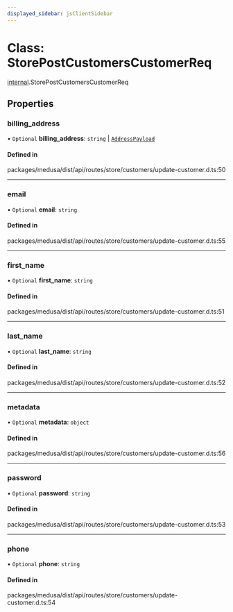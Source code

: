 ```yaml
---
displayed_sidebar: jsClientSidebar
---
```


# Class: StorePostCustomersCustomerReq

[internal](../modules/internal.md).StorePostCustomersCustomerReq

## Properties

### billing\_address

• `Optional` **billing\_address**: `string` \| [`AddressPayload`](internal.AddressPayload.md)

#### Defined in

packages/medusa/dist/api/routes/store/customers/update-customer.d.ts:50

___

### email

• `Optional` **email**: `string`

#### Defined in

packages/medusa/dist/api/routes/store/customers/update-customer.d.ts:55

___

### first\_name

• `Optional` **first\_name**: `string`

#### Defined in

packages/medusa/dist/api/routes/store/customers/update-customer.d.ts:51

___

### last\_name

• `Optional` **last\_name**: `string`

#### Defined in

packages/medusa/dist/api/routes/store/customers/update-customer.d.ts:52

___

### metadata

• `Optional` **metadata**: `object`

#### Defined in

packages/medusa/dist/api/routes/store/customers/update-customer.d.ts:56

___

### password

• `Optional` **password**: `string`

#### Defined in

packages/medusa/dist/api/routes/store/customers/update-customer.d.ts:53

___

### phone

• `Optional` **phone**: `string`

#### Defined in

packages/medusa/dist/api/routes/store/customers/update-customer.d.ts:54
